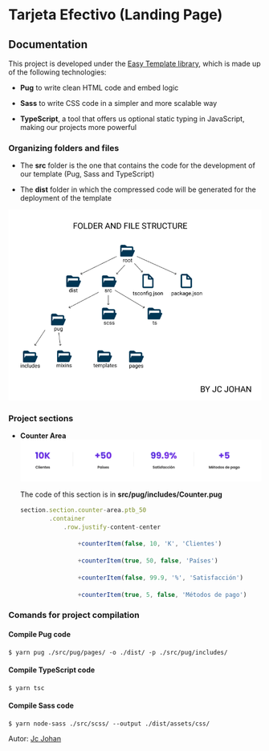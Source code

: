 # Tarjeta Efectivo (Landing Page)

## **Documentation**

This project is developed under the [Easy Template library](https://github.com/johancastillo/easy-template), which is made up of the following technologies:

* **Pug** to write clean HTML code and embed logic

* **Sass** to write CSS code in a simpler and more scalable way

* **TypeScript**, a tool that offers us optional static typing in JavaScript, making our projects more powerful

### **Organizing folders and files**

* The **src** folder is the one that contains the code for the development of our template (Pug, Sass and TypeScript)

* The **dist** folder in which the compressed code will be generated for the deployment of the template

![Folders Structure](./documentation/folders.png)

### **Project sections**

* **Counter Area**
    ![Counter area](./documentation/screenshots/counter.png)

    The code of this section is in **src/pug/includes/Counter.pug**
    ```js
    section.section.counter-area.ptb_50
            .container
                .row.justify-content-center

                    +counterItem(false, 10, 'K', 'Clientes')
                    
                    +counterItem(true, 50, false, 'Países')
                    
                    +counterItem(false, 99.9, '%', 'Satisfacción')
                    
                    +counterItem(true, 5, false, 'Métodos de pago')
    ```

### **Comands for project compilation**

#### Compile **Pug** code

```shell
$ yarn pug ./src/pug/pages/ -o ./dist/ -p ./src/pug/includes/
```

#### Compile **TypeScript** code

```shell
$ yarn tsc
```

#### Compile **Sass** code

```shell
$ yarn node-sass ./src/scss/ --output ./dist/assets/css/
```


Autor: [Jc Johan](https://instagram.com/jcboxing2707)


